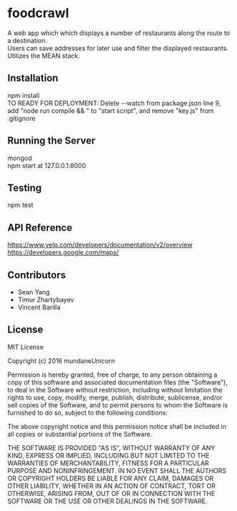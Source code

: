 foodcrawl
=====================
A web app which which displays a number of restaurants along the route to a destination.  
Users can save addresses for later use and filter the displayed restaurants.  
Utilizes the MEAN stack.

## Installation

npm install  
TO READY FOR DEPLOYMENT: Delete --watch from package.json line 9, add "node run compile && " to "start script", 
and remove "key.js" from .gitignore


## Running the Server

mongod  
npm start
at 127.0.0.1:8000

## Testing

npm test

## API Reference

https://www.yelp.com/developers/documentation/v2/overview  
https://developers.google.com/maps/

## Contributors

* Sean Yang
* Timur Zhartybayev
* Vincent Barilla

## License

MIT License

Copyright (c) 2016 mundaneUnicorn

Permission is hereby granted, free of charge, to any person obtaining a copy
of this software and associated documentation files (the "Software"), to deal
in the Software without restriction, including without limitation the rights
to use, copy, modify, merge, publish, distribute, sublicense, and/or sell
copies of the Software, and to permit persons to whom the Software is
furnished to do so, subject to the following conditions:

The above copyright notice and this permission notice shall be included in all
copies or substantial portions of the Software.

THE SOFTWARE IS PROVIDED "AS IS", WITHOUT WARRANTY OF ANY KIND, EXPRESS OR
IMPLIED, INCLUDING BUT NOT LIMITED TO THE WARRANTIES OF MERCHANTABILITY,
FITNESS FOR A PARTICULAR PURPOSE AND NONINFRINGEMENT. IN NO EVENT SHALL THE
AUTHORS OR COPYRIGHT HOLDERS BE LIABLE FOR ANY CLAIM, DAMAGES OR OTHER
LIABILITY, WHETHER IN AN ACTION OF CONTRACT, TORT OR OTHERWISE, ARISING FROM,
OUT OF OR IN CONNECTION WITH THE SOFTWARE OR THE USE OR OTHER DEALINGS IN THE
SOFTWARE.
